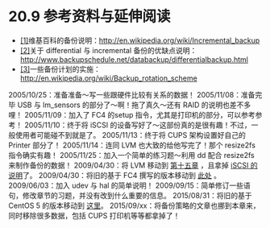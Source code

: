 # 20.9 参考资料与延伸阅读

-   [\[1\]](#182.html#ac1)维基百科的备份说明：<http://en.wikipedia.org/wiki/Incremental_backup>
-   [\[2\]](#182.html#ac2)关于 differential 与 incremental 备份的优缺点说明： <http://www.backupschedule.net/databackup/differentialbackup.html>
-   [\[3\]](#182.html#ac3)一些备份计划的实施：<http://en.wikipedia.org/wiki/Backup_rotation_scheme>

2005/10/25：准备准备～写一些跟硬件比较有关系的数据！ 2005/11/08：准备完毕 USB 与 lm_sensors 的部分了～啊！拖了真久～还有 RAID 的说明也差不多哩！ 2005/11/09：加入了 FC4 的setup 指令，尤其是打印机的部分，可以参考参考！ 2005/11/10：终于将 iSCSI 的设备写好了～这部份真的是很有趣！不过，一般使用者可能碰不到就是了。 2005/11/13：终于将 CUPS 架构设置好自己的 Printer 部分了！ 2005/11/14：连同 LVM 也大致的给他写完了！那个 resize2fs 指令确实有趣！ 2005/11/25：加入一个简单的练习题～利用 dd 配合 resize2fs 来制作备份的数据！ 2009/04/30：将 LVM 移动到 [第十五章](../Text/index.html#lvm) ，且拿掉 [iSCSI 的说明](http://linux.vbird.org/linux_basic/0610hardware/0610hardware-fc4.php)了。 2009/04/30：将旧的基于 FC4 撰写的版本移动到 [此处](http://linux.vbird.org/linux_basic/0610hardware/0610hardware-fc4.php) 。 2009/06/03：加入 udev 与 hal 的简单说明！ 2009/09/15：简单修订一些语句，修改章节的习题，并没有改到什么重要的信息。 2015/08/31：将旧的基于 CentOS 5 的版本移动到 [这里](http://linux.vbird.org/linux_basic/0610hardware/0610hardware-centos5.php)。 2015/09/xx：将备份策略的文章也挪到本章来，同时移除很多数据，包括 CUPS 打印机等等都拿掉了！